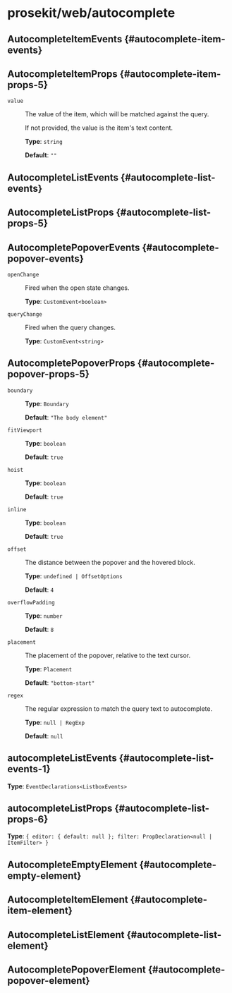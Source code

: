 # prosekit/web/autocomplete

## AutocompleteItemEvents {#autocomplete-item-events}

## AutocompleteItemProps {#autocomplete-item-props-5}

<dl>

<dt>

`value`

</dt>

<dd>

The value of the item, which will be matched against the query.

If not provided, the value is the item's text content.

**Type**: `string`

**Default**: `""`

</dd>

</dl>

## AutocompleteListEvents {#autocomplete-list-events}

## AutocompleteListProps {#autocomplete-list-props-5}

## AutocompletePopoverEvents {#autocomplete-popover-events}

<dl>

<dt>

`openChange`

</dt>

<dd>

Fired when the open state changes.

**Type**: `CustomEvent<boolean>`

</dd>

<dt>

`queryChange`

</dt>

<dd>

Fired when the query changes.

**Type**: `CustomEvent<string>`

</dd>

</dl>

## AutocompletePopoverProps {#autocomplete-popover-props-5}

<dl>

<dt>

`boundary`

</dt>

<dd>

**Type**: `Boundary`

**Default**: `"The body element"`

</dd>

<dt>

`fitViewport`

</dt>

<dd>

**Type**: `boolean`

**Default**: `true`

</dd>

<dt>

`hoist`

</dt>

<dd>

**Type**: `boolean`

**Default**: `true`

</dd>

<dt>

`inline`

</dt>

<dd>

**Type**: `boolean`

**Default**: `true`

</dd>

<dt>

`offset`

</dt>

<dd>

The distance between the popover and the hovered block.

**Type**: `undefined | OffsetOptions`

**Default**: `4`

</dd>

<dt>

`overflowPadding`

</dt>

<dd>

**Type**: `number`

**Default**: `8`

</dd>

<dt>

`placement`

</dt>

<dd>

The placement of the popover, relative to the text cursor.

**Type**: `Placement`

**Default**: `"bottom-start"`

</dd>

<dt>

`regex`

</dt>

<dd>

The regular expression to match the query text to autocomplete.

**Type**: `null | RegExp`

**Default**: `null`

</dd>

</dl>

## autocompleteListEvents {#autocomplete-list-events-1}

**Type**: `EventDeclarations<ListboxEvents>`

## autocompleteListProps {#autocomplete-list-props-6}

**Type**: `{ editor: { default: null }; filter: PropDeclaration<null | ItemFilter> }`

## AutocompleteEmptyElement {#autocomplete-empty-element}

<!-- Declaration kind 4194304 is not implemented (name: AutocompleteEmptyElement) -->

## AutocompleteItemElement {#autocomplete-item-element}

<!-- Declaration kind 4194304 is not implemented (name: AutocompleteItemElement) -->

## AutocompleteListElement {#autocomplete-list-element}

<!-- Declaration kind 4194304 is not implemented (name: AutocompleteListElement) -->

## AutocompletePopoverElement {#autocomplete-popover-element}

<!-- Declaration kind 4194304 is not implemented (name: AutocompletePopoverElement) -->

